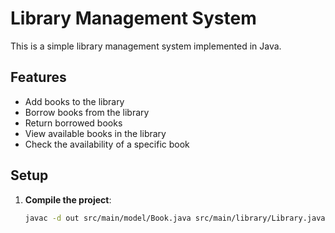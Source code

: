 # Library Management System

This is a simple library management system implemented in Java.

## Features

- Add books to the library
- Borrow books from the library
- Return borrowed books
- View available books in the library
- Check the availability of a specific book

## Setup

1. **Compile the project**:
   ```bash
   javac -d out src/main/model/Book.java src/main/library/Library.java src/test/test/LibraryTest.java
